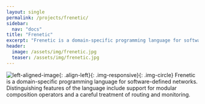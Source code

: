 ```yaml
---
layout: single
permalink: /projects/frenetic/
sidebar:
  nav: "docs"
title: "Frenetic"
excerpt: "Frenetic is a domain-specific programming language for software-defined"
header:
  image: /assets/img/frenetic.jpg 
  teaser: /assets/img/frenetic.jpg
---
```

![left-aligned-image](../../assets/img/frenetic.jpg){: .align-left}{: .img-responsive}{: .img-circle}
Frenetic is a domain-specific programming language for software-defined networks. Distinguishing features of the language include support for modular composition operators and a careful treatment of routing and monitoring.
